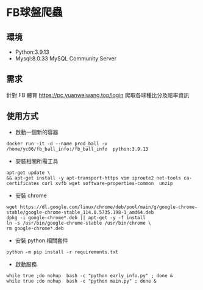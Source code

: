 # FB球盤爬蟲
## 環境
* Python:3.9.13
* Mysql:8.0.33 MySQL Community Server

## 需求
針對 FB 體育 https://pc.yuanweiwang.top/login 爬取各球種比分及賠率資訊

## 使用方式

* 啟動一個新的容器

`docker run -it -d --name prod_ball -v /home/yc06/fb_ball_info:/fb_ball_info  python:3.9.13`

* 安裝相關所需工具
```
apt-get update \
&& apt-get install -y apt-transport-https vim iproute2 net-tools ca-certificates curl xvfb wget software-properties-common  unzip
```

* 安裝 chrome 
```
wget https://dl.google.com/linux/chrome/deb/pool/main/g/google-chrome-stable/google-chrome-stable_114.0.5735.198-1_amd64.deb
dpkg -i google-chrome*.deb || apt-get -y -f install 
ln -s /usr/bin/google-chrome-stable /usr/bin/chrome \
rm google-chrome*.deb
```

* 安裝 python 相關套件
```
python -m pip install -r requirements.txt
```

* 啟動服務
```
while true ;do nohup  bash -c "python early_info.py" ; done &
while true ;do nohup  bash -c "python main.py" ; done &
```
